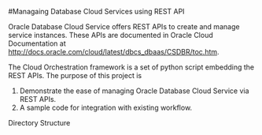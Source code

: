 #Managaing Database Cloud Services using REST API

Oracle Database Cloud Service offers REST APIs to create and manage service instances. These APIs are documented in Oracle Cloud Documentation at http://docs.oracle.com/cloud/latest/dbcs_dbaas/CSDBR/toc.htm. 

The Cloud Orchestration framework is a set of python script embedding the REST APIs. The purpose of this project is

1.  Demonstrate the ease of managing Oracle Database Cloud Service via REST APIs.
2.  A sample code for integration with existing workflow.

Directory Structure


